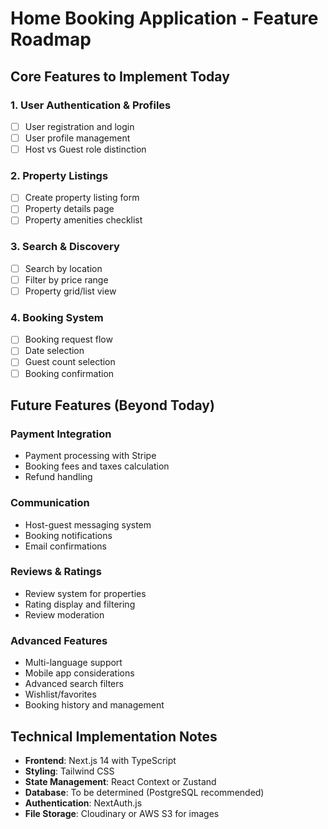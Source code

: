 # Home Booking Application - Feature Roadmap

## Core Features to Implement Today

### 1. User Authentication & Profiles
- [ ] User registration and login
- [ ] User profile management
- [ ] Host vs Guest role distinction

### 2. Property Listings
- [ ] Create property listing form
- [ ] Property details page
- [ ] Property amenities checklist

### 3. Search & Discovery
- [ ] Search by location
- [ ] Filter by price range
- [ ] Property grid/list view

### 4. Booking System
- [ ] Booking request flow
- [ ] Date selection
- [ ] Guest count selection
- [ ] Booking confirmation

## Future Features (Beyond Today)

### Payment Integration
- Payment processing with Stripe
- Booking fees and taxes calculation
- Refund handling

### Communication
- Host-guest messaging system
- Booking notifications
- Email confirmations

### Reviews & Ratings
- Review system for properties
- Rating display and filtering
- Review moderation

### Advanced Features
- Multi-language support
- Mobile app considerations
- Advanced search filters
- Wishlist/favorites
- Booking history and management

## Technical Implementation Notes

- **Frontend**: Next.js 14 with TypeScript
- **Styling**: Tailwind CSS
- **State Management**: React Context or Zustand
- **Database**: To be determined (PostgreSQL recommended)
- **Authentication**: NextAuth.js
- **File Storage**: Cloudinary or AWS S3 for images
